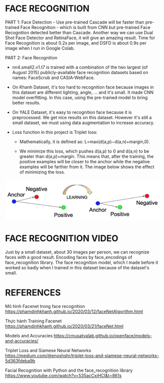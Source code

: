# FACE RECOGNITION

  PART 1: Face Detection - Use pre-trained Cascade will be faster than pre-trained Face Recognition - which is built from CNN but pre-trained Face Recognition detected better than Cascade. Another way we can use Dual Shot Face Detector and RetinaFace, it will give an amazing result. Time for Face Recognition is about 0.2s per image, and DSFD is about 0.9s per image when I run in Google Colab. 
  
  PART 2: Face Recognition
   - nn4.small2.v1.t7 is trained with a combination of the two largest (of August 2015) publicly-available face recognition datasets based on names: FaceScrub and CASIA-WebFace.
 
   + On Khanh Dataset, it's too hard to recognition face because images in this dataset are different lighting, angle, ... and it's small. It made CNN model overfitting. In this case, using the pre-trained model to bring better results. 
   
   + On YALE Dataset, it's easy to recognition face because it is preprocessed. We get nice results on this dataset. However it's still a small dataset, we must using data augmentation to increase accuracy.
  
   + Loss function in this project is Triplet loss: 
        
        + Mathematically, it is defined as: L=max(d(a,p)−d(a,n)+margin,0).

        + We minimize this loss, which pushes d(a,p) to 0 and d(a,n) to be greater than d(a,p)+margin. This means that, after the training, the positive examples will be closer to the anchor while the negative examples will be farther from it. The image below shows the effect of minimizing the loss.

![alt Triplet Loss Image](https://github.com/congdaoduy298/Face-Detection/blob/master/images/triplet_loss.png)

# FACE RECOGNITION VIDEO
  
  Just by a small dataset, about 30 images per person, we can recognize faces with a good result. Encoding faces by face_encodings of face_recognition library. 
 The face recognition model, which I made before it worked so badly when I trained in this dataset because of the dataset's small.  
  
    
# REFERENCES
  
  Mô hình Facenet trong face recognition  https://phamdinhkhanh.github.io/2020/03/12/faceNetAlgorithm.html
  
  Thực hành Training Facenet  https://phamdinhkhanh.github.io/2020/03/21/faceNet.html
  
  Models and Accuracies https://cmusatyalab.github.io/openface/models-and-accuracies/
    
  Triplet Loss and Siamese Neural Networks  https://medium.com/@enoshshr/triplet-loss-and-siamese-neural-networks-5d363fdeba9b
  
  Facial Recognition with Python and the face_recognition library https://www.youtube.com/watch?v=535acCxjHCI&t=861s
